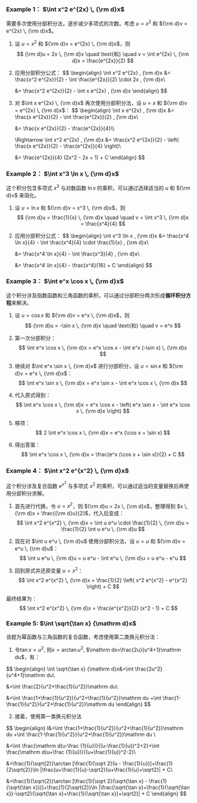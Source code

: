 ### Example 1： $\int x^2 e^{2x} \, {\rm d}x$

需要多次使用分部积分法，逐步减少多项式的次数。考虑 $u = x^2$ 和 ${\rm d}v = e^{2x} \, {\rm d}x$。

1. 设 $u = x^2$ 和 ${\rm d}v = e^{2x} \, {\rm d}x$，则
   $$
   {\rm d}u = 2x \, {\rm d}x \quad \text{和} \quad v = \int e^{2x} \, {\rm d}x = \frac{e^{2x}}{2}
   $$

2. 应用分部积分公式：
   $$
   \begin{align}
   \int x^2 e^{2x} \, {\rm d}x &= \frac{x^2 e^{2x}}{2} - \int \frac{e^{2x}}{2} \cdot 2x \, {\rm d}x\\
   
   &= \frac{x^2 e^{2x}}{2} - \int x e^{2x} \, {\rm d}x
   \end{align}
   $$
   
4. 对 $\int x e^{2x} \, {\rm d}x$ 再次使用分部积分法，设 $u = x$ 和 ${\rm d}v = e^{2x} \, {\rm d}x$：
   $$
   \begin{align}
   \int x e^{2x} \, {\rm d}x &= \frac{x e^{2x}}{2} - \int \frac{e^{2x}}{2} \, {\rm d}x\\
   
   &= \frac{x e^{2x}}{2} - \frac{e^{2x}}{4}\\\\
   
   \Rightarrow \int x^2 e^{2x} \, {\rm d}x &= \frac{x^2 e^{2x}}{2} - \left( \frac{x e^{2x}}{2} - \frac{e^{2x}}{4} \right)\\
   
   &= \frac{e^{2x}}{4} (2x^2 - 2x + 1) + C
   \end{align}
   $$



### Example 2： $\int x^3 \ln x \, {\rm d}x$

这个积分包含多项式 $x^3$ 与对数函数 $\ln x$ 的乘积，可以通过选择适当的 $u$ 和 ${\rm d}v$ 来简化。

1. 设 $u = \ln x$ 和 ${\rm d}v = x^3 \, {\rm d}x$，则
   $$
   {\rm d}u = \frac{1}{x} \, {\rm d}x \quad  \quad v = \int x^3 \, {\rm d}x = \frac{x^4}{4}
   $$

2. 应用分部积分公式：
   $$
   \begin{align}
   \int x^3 \ln x \, {\rm d}x &= \frac{x^4 \ln x}{4} - \int \frac{x^4}{4} \cdot \frac{1}{x} \, {\rm d}x\\
   
   &= \frac{x^4 \ln x}{4} - \int \frac{x^3}{4} \, {\rm d}x\\
   
   &= \frac{x^4 \ln x}{4} - \frac{x^4}{16} + C
   \end{align}
   $$

### Example 3： $\int e^x \cos x \, {\rm d}x$

这个积分涉及指数函数和三角函数的乘积，可以通过分部积分两次形成**循环积分方程**来解决。

1. 设 $u = \cos x$ 和 ${\rm d}v = e^x \, {\rm d}x$，则
   $$
   {\rm d}u = -\sin x \, {\rm d}x \quad \text{和} \quad v = e^x
   $$

2. 第一次分部积分：
   $$
   \int e^x \cos x \, {\rm d}x = e^x \cos x - \int e^x (-\sin x) \, {\rm d}x
   $$

3. 继续对 $\int e^x \sin x \, {\rm d}x$ 进行分部积分，设 $u = \sin x$ 和 ${\rm d}v = e^x \, {\rm d}x$：
   $$
   \int e^x \sin x \, {\rm d}x = e^x \sin x - \int e^x \cos x \, {\rm d}x
   $$

4. 代入原式得到：
   $$
   \int e^x \cos x \, {\rm d}x = e^x \cos x - \left( e^x \sin x - \int e^x \cos x \, {\rm d}x \right)
   $$

5. 移项：
   $$
   2 \int e^x \cos x \, {\rm d}x = e^x (\cos x + \sin x)
   $$

6. 得出答案：
   $$
   \int e^x \cos x \, {\rm d}x = \frac{e^x (\cos x + \sin x)}{2} + C
   $$

### Example 4： $\int x^2 e^{x^2} \, {\rm d}x$

这个积分涉及复合函数 $e^{x^2}$ 与多项式 $x^2$ 的乘积，可以通过适当的变量替换后再使用分部积分求解。

1. 首先进行代换，令 $u = x^2$，则 ${\rm d}u = 2x \, {\rm d}x$，整理得到 $x \, {\rm d}x = \frac{{\rm d}u}{2}$，代入后变成：
   $$
   \int x^2 e^{x^2} \, {\rm d}x = \int u e^u \cdot \frac{1}{2} \, {\rm d}u = \frac{1}{2} \int u e^u \, {\rm d}u
   $$

3. 现在对 $\int u e^u \, {\rm d}u$ 使用分部积分法，设 $u = u$ 和 ${\rm d}v = e^u \, {\rm d}u$：
   $$
   \int u e^u \, {\rm d}u = u e^u - \int e^u \, {\rm d}u = u e^u - e^u
   $$

4. 回到原式并还原变量 $u = x^2$：
   $$
   \int x^2 e^{x^2} \, {\rm d}x = \frac{1}{2} \left( x^2 e^{x^2} - e^{x^2} \right) + C
   $$

最终结果为：
$$
\int x^2 e^{x^2} \, {\rm d}x = \frac{e^{x^2}}{2} (x^2 - 1) + C
$$


### Example 5: $\int \sqrt{\tan x} {\mathrm d}x$

该题为幂函数与三角函数的复合函数，考虑使用第二类换元积分法：

1. 令$\tan x = u^2$, 则$x = \arctan u^2$, $\mathrm dx=\frac{2u}{u^4+1}\mathrm du$，有：

$$
\begin{align}
\int \sqrt{\tan x} {\mathrm d}x&=\int \frac{2u^2}{u^4+1}\mathrm du\\

&=\int \frac{2}{u^2+\frac{1}{u^2}}\mathrm du\\

&=\int \frac{1+\frac{1}{u^2}}{u^2+\frac{1}{u^2}}\mathrm du +\int \frac{1-\frac{1}{u^2}}{u^2+\frac{1}{u^2}}\mathrm du
\end{align}
$$

2. 接着，使用第一类换元积分法

$$
\begin{align}
I&=\int \frac{1+\frac{1}{u^2}}{u^2+\frac{1}{u^2}}\mathrm du +\int \frac{1-\frac{1}{u^2}}{u^2+\frac{1}{u^2}}\mathrm du \\

&=\int \frac{\mathrm d(u-\frac {1}{u})}{(u-\frac{1}{u})^2+2}+\int \frac{\mathrm d(u+\frac {1}{u})}{(u+\frac{1}{u})^2-2}\\

&=\frac{1}{\sqrt{2}}\arctan [\frac{1}{\sqrt 2}(u - \frac{1}{u})]+\frac{1}{2\sqrt{2}}\ln |\frac{u+\frac{1}{u}-\sqrt2}{u+\frac{1}{u}+\sqrt2}| + C\\

&=\frac{1}{\sqrt{2}}\arctan [\frac{1}{\sqrt 2}(\sqrt{\tan x} - \frac{1}{\sqrt{\tan x}})]+\frac{1}{2\sqrt{2}}\ln |\frac{\sqrt{\tan x}+\frac{1}{\sqrt{\tan x}}-\sqrt2}{\sqrt{\tan x}+\frac{1}{\sqrt{\tan x}}+\sqrt2}| + C
\end{align}
$$